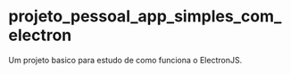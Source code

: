 # projeto_pessoal_app_simples_com_electron
Um projeto basico para estudo de como funciona o ElectronJS.
